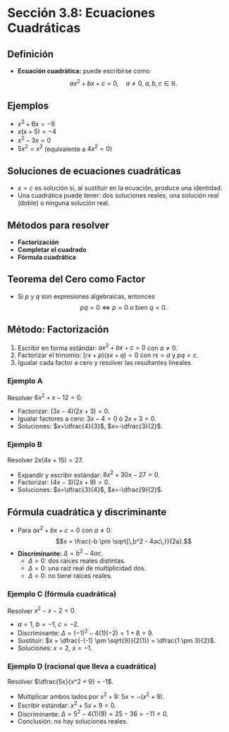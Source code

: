 # Sección 3.8: Ecuaciones Cuadráticas

## Definición

- **Ecuación cuadrática:** puede escribirse como
  $$ax^2 + bx + c = 0, \quad a\neq 0,\ a,b,c\in\mathbb{R}.$$

## Ejemplos

- $x^2 + 6x = -9$  
- $x(x+5) = -4$  
- $x^2 - 3x = 0$  
- $5x^2 = x^2$ (equivalente a $4x^2=0$)  

## Soluciones de ecuaciones cuadráticas

- $x=c$ es solución si, al sustituir en la ecuación, produce una identidad.
- Una cuadrática puede tener: dos soluciones reales, una solución real (doble) o ninguna solución real.

## Métodos para resolver

- **Factorización**
- **Completar el cuadrado**
- **Fórmula cuadrática**

## Teorema del Cero como Factor

- Si $p$ y $q$ son expresiones algebraicas, entonces
  $$pq=0 \iff p=0 \ \text{o bien}\ q=0.$$

## Método: Factorización

1) Escribir en forma estándar: $ax^2 + bx + c = 0$ con $a\neq 0$.  
2) Factorizar el trinomio: $(rx+p)(sx+q)=0$ con $rs=a$ y $pq=c$.  
3) Igualar cada factor a cero y resolver las resultantes lineales.

### Ejemplo A
Resolver $6x^2 + x - 12 = 0$.

- Factorizar: $(3x - 4)(2x + 3)=0$.
- Igualar factores a cero: $3x-4=0$ ó $2x+3=0$.
- Soluciones: $x=\dfrac{4}{3}$, $x=-\dfrac{3}{2}$.

### Ejemplo B
Resolver $2x(4x+15)=27$.

- Expandir y escribir estándar: $8x^2 + 30x - 27 = 0$.
- Factorizar: $(4x - 3)(2x + 9)=0$.
- Soluciones: $x=\dfrac{3}{4}$, $x=-\dfrac{9}{2}$.

## Fórmula cuadrática y discriminante

- Para $ax^2 + bx + c = 0$ con $a\neq 0$:
  $$x = \frac{-b \pm \sqrt{\,b^2 - 4ac\,}}{2a}.$$
- **Discriminante:** $\Delta = b^2 - 4ac$.
  - $\Delta > 0$: dos raíces reales distintas.
  - $\Delta = 0$: una raíz real de multiplicidad dos.
  - $\Delta < 0$: no tiene raíces reales.

### Ejemplo C (fórmula cuadrática)
Resolver $x^2 - x - 2 = 0$.

- $a=1$, $b=-1$, $c=-2$.  
- Discriminante: $\Delta = (-1)^2 - 4(1)(-2) = 1 + 8 = 9$.
- Sustituir: $x = \dfrac{-(-1) \pm \sqrt{9}}{2(1)} = \dfrac{1 \pm 3}{2}$.
- Soluciones: $x=2$, $x=-1$.

### Ejemplo D (racional que lleva a cuadrática)
Resolver $\dfrac{5x}{x^2 + 9} = -1$.

- Multiplicar ambos lados por $x^2+9$: $5x = -(x^2+9)$.
- Escribir estándar: $x^2 + 5x + 9 = 0$.
- Discriminante: $\Delta = 5^2 - 4(1)(9) = 25 - 36 = -11 < 0$.
- Conclusión: no hay soluciones reales.
